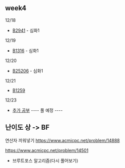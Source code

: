 ## week4

12/18
- [B2941](B2941.java) - 심화1

12/19
- [B1316](B1316.java) - 심화1

12/20
- [B25206](B25206.java) - 심화1

12/21
- [B1259](B1259.java)

12/23
- [추가 공부](ExtraStudy/README.md)
  ---- 풀 예정 ----
## 난이도 상 -> BF

연산자 끼워넣기
https://www.acmicpc.net/problem/14888


https://www.acmicpc.net/problem/14501
- 브루트포스 알고리즘(다시 풀어보기)
